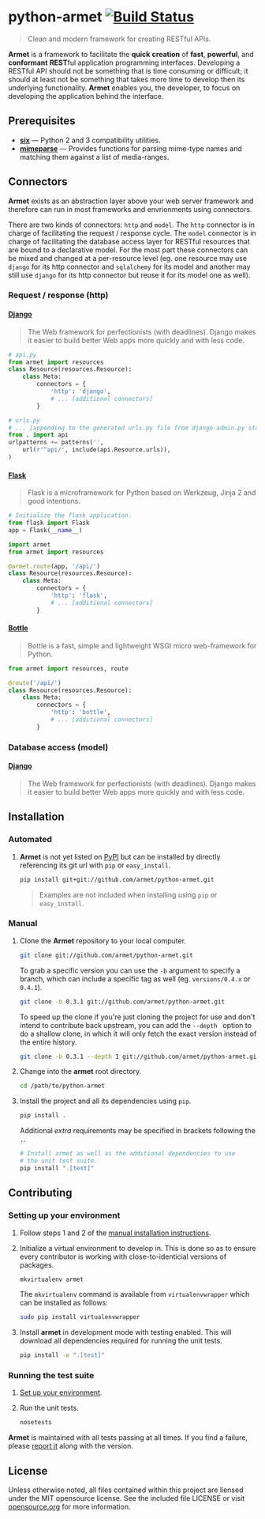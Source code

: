 # python-armet [![Build Status](https://travis-ci.org/armet/python-armet.png)](https://travis-ci.org/armet/python-armet)
> Clean and modern framework for creating RESTful APIs.

**Armet** is a framework to facilitate the **quick** **creation**
of **fast**, **powerful**, and **conformant** **REST**ful application
programming interfaces. Developing a RESTful API should not be something
that is time consuming or difficult; it should at least not be something
that takes more time to develop then its underlying functionality. **Armet**
enables you, the developer, to focus on developing the application
behind the interface.

## Prerequisites

 - **[six](https://pypi.python.org/pypi/six)** — Python 2 and 3 compatibility utilities.
 - **[mimeparse](https://pypi.python.org/pypi/python-mimeparse/0.1.4)** — Provides functions for parsing mime-type names and matching them against a list of media-ranges.

## Connectors

**Armet** exists as an abstraction layer above your
web server framework and therefore can run in most
frameworks and envrionments using connectors.

There are two kinds of connectors: `http` and `model`. The `http` connector
is in charge of facilitating the request / response cycle. The `model`
connector is in charge of facilitating the database access layer for RESTful
resources that are bound to a declarative model. For the most part these
connectors can be mixed and changed at a per-resource level (eg. one resource
may use `django` for its http connector and `sqlalchemy` for its model
and another may still use `django` for its http connector but reuse it for
its model one as well).

### Request / response (http)

#### [Django](https://www.djangoproject.com/)
> The Web framework for perfectionists (with deadlines).
> Django makes it easier to build better Web apps more quickly and
> with less code.

```python
# api.py
from armet import resources
class Resource(resources.Resource):
    class Meta:
        connectors = {
            'http': 'django',
            # ... [additional connectors]
        }

# urls.py
# ... [appending to the generated urls.py file from django-admin.py startproject]
from . import api
urlpatterns += patterns('',
    url(r'^api/', include(api.Resource.urls)),
)
```

#### [Flask](http://flask.pocoo.org/)
> Flask is a microframework for Python based on Werkzeug,
> Jinja 2 and good intentions.

```python
# Initialize the flask application.
from flask import Flask
app = Flask(__name__)

import armet
from armet import resources

@armet.route(app, '/api/')
class Resource(resources.Resource):
    class Meta:
        connectors = {
            'http': 'flask',
            # ... [additional connectors]
        }
```

#### [Bottle](http://bottlepy.org/docs/dev/)
> Bottle is a fast, simple and lightweight 
> WSGI micro web-framework for Python.

```python
from armet import resources, route

@route('/api/')
class Resource(resources.Resource):
    class Meta:
        connectors = {
            'http': 'bottle',
            # ... [additional connectors]
        }
```

### Database access (model)

#### [Django](https://www.djangoproject.com/)
> The Web framework for perfectionists (with deadlines).
Django makes it easier to build better Web apps more quickly and with less code.

## Installation

### Automated

1. **Armet** is not yet listed on [PyPI](https://pypi.python.org/pypi/)
   but can be installed by directly referencing its git url with `pip`
   or `easy_install`.

   ```sh
   pip install git+git://github.com/armet/python-armet.git
   ```

   > Examples are not included when installing using `pip` or `easy_install`.

### Manual

1. Clone the **Armet** repository to your local computer.

   ```sh
   git clone git://github.com/armet/python-armet.git
   ```

   To grab a specific version you can use the `-b` argument to specify
   a branch, which can include a specific tag
   as well (eg. `versions/0.4.x` or `0.4.1`).

   ```sh
   git clone -b 0.3.1 git://github.com/armet/python-armet.git
   ```

   To speed up the clone if you're just cloning the project for use and
   don't intend to contribute back upstream, you can add the `--depth `
   option to do a shallow clone, in which it will only fetch the
   exact version instead of the entire history.

   ```sh
   git clone -b 0.3.1 --depth 1 git://github.com/armet/python-armet.git
   ```

2. Change into the **armet** root directory.

   ```sh
   cd /path/to/python-armet
   ```

3. Install the project and all its dependencies using `pip`.

   ```sh
   pip install .
   ```

   Additional *extra* requirements may be specified in brackets following
   the `.`.

   ```sh
   # Install armet as well as the additional dependencies to use
   # the unit test suite.
   pip install ".[test]"
   ```

## Contributing

### Setting up your environment
1. Follow steps 1 and 2 of the [manual installation instructions][].

[manual installation instructions]: #manual

2. Initialize a virtual environment to develop in.
   This is done so as to ensure every contributor is working with
   close-to-identicial versions of packages.

   ```sh
   mkvirtualenv armet
   ```

   The `mkvirtualenv` command is available from `virtualenvwrapper` which
   can be installed as follows:

   ```sh
   sudo pip install virtualenvwrapper
   ```

3. Install **armet** in development mode with testing enabled.
   This will download all dependencies required for running the unit tests.

   ```sh
   pip install -e ".[test]"
   ```

### Running the test suite
1. [Set up your environment](#setting-up-your-environment).

2. Run the unit tests.

   ```sh
   nosetests
   ```

**Armet** is maintained with all tests passing at all times. If you find
a failure, please [report it](https://github.com/armet/python-armet/issues/new)
along with the version.

## License
Unless otherwise noted, all files contained within this project are liensed
under the MIT opensource license. See the included file LICENSE or visit
[opensource.org][] for more information.

[opensource.org]: http://opensource.org/licenses/MIT
